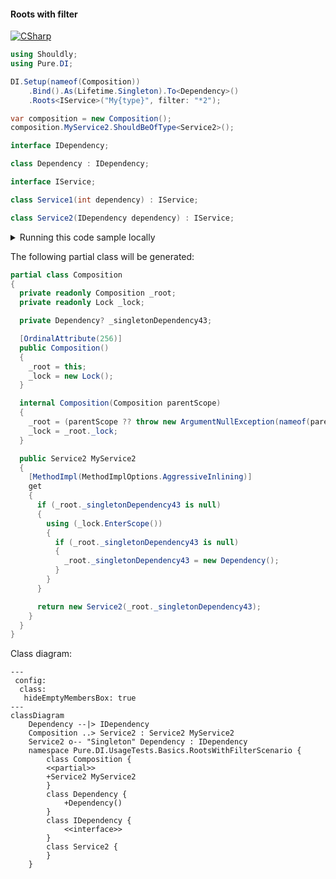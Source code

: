 #### Roots with filter

[![CSharp](https://img.shields.io/badge/C%23-code-blue.svg)](../tests/Pure.DI.UsageTests/Basics/RootsWithFilterScenario.cs)


```c#
using Shouldly;
using Pure.DI;

DI.Setup(nameof(Composition))
    .Bind().As(Lifetime.Singleton).To<Dependency>()
    .Roots<IService>("My{type}", filter: "*2");

var composition = new Composition();
composition.MyService2.ShouldBeOfType<Service2>();

interface IDependency;

class Dependency : IDependency;

interface IService;

class Service1(int dependency) : IService;

class Service2(IDependency dependency) : IService;
```

<details>
<summary>Running this code sample locally</summary>

- Make sure you have the [.NET SDK 9.0](https://dotnet.microsoft.com/en-us/download/dotnet/9.0) or later is installed
```bash
dotnet --list-sdk
```
- Create a net9.0 (or later) console application
```bash
dotnet new console -n Sample
```
- Add references to NuGet packages
  - [Pure.DI](https://www.nuget.org/packages/Pure.DI)
  - [Shouldly](https://www.nuget.org/packages/Shouldly)
```bash
dotnet add package Pure.DI
dotnet add package Shouldly
```
- Copy the example code into the _Program.cs_ file

You are ready to run the example 🚀
```bash
dotnet run
```

</details>

The following partial class will be generated:

```c#
partial class Composition
{
  private readonly Composition _root;
  private readonly Lock _lock;

  private Dependency? _singletonDependency43;

  [OrdinalAttribute(256)]
  public Composition()
  {
    _root = this;
    _lock = new Lock();
  }

  internal Composition(Composition parentScope)
  {
    _root = (parentScope ?? throw new ArgumentNullException(nameof(parentScope)))._root;
    _lock = _root._lock;
  }

  public Service2 MyService2
  {
    [MethodImpl(MethodImplOptions.AggressiveInlining)]
    get
    {
      if (_root._singletonDependency43 is null)
      {
        using (_lock.EnterScope())
        {
          if (_root._singletonDependency43 is null)
          {
            _root._singletonDependency43 = new Dependency();
          }
        }
      }

      return new Service2(_root._singletonDependency43);
    }
  }
}
```

Class diagram:

```mermaid
---
 config:
  class:
   hideEmptyMembersBox: true
---
classDiagram
	Dependency --|> IDependency
	Composition ..> Service2 : Service2 MyService2
	Service2 o-- "Singleton" Dependency : IDependency
	namespace Pure.DI.UsageTests.Basics.RootsWithFilterScenario {
		class Composition {
		<<partial>>
		+Service2 MyService2
		}
		class Dependency {
			+Dependency()
		}
		class IDependency {
			<<interface>>
		}
		class Service2 {
		}
	}
```

